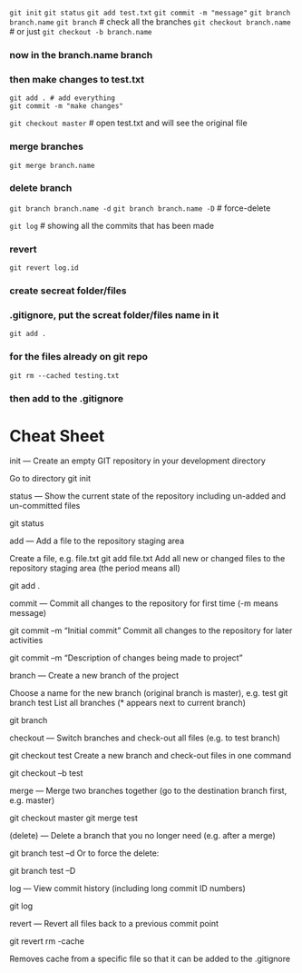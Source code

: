 `git init`
`git status`
`git add test.txt`
`git commit -m "message"`
`git branch branch.name`
`git branch` # check all the branches
`git checkout branch.name` # or just `git checkout -b branch.name`
### now in the branch.name branch
### then make changes to test.txt
```
git add . # add everything
git commit -m "make changes"
```
`git checkout master` # open test.txt and will see the original file
### merge branches
`git merge branch.name`
### delete branch
`git branch branch.name -d`
`git branch branch.name -D` # force-delete

`git log` # showing all the commits that has been made
### revert
`git revert log.id`

### create secreat folder/files
### .gitignore, put the screat folder/files name in it
`git add .`
### for the files already on git repo
`git rm --cached testing.txt`
### then add to the .gitignore





# Cheat Sheet
init — Create an empty GIT repository in your development directory

Go to directory
git init
 

status — Show the current state of the repository including un-added and un-committed files

git status
 

add — Add a file to the repository staging area

Create a file, e.g. file.txt
git add file.txt
Add all new or changed files to the repository staging area (the period means all)

git add .
 

commit — Commit all changes to the repository for first time (-m means message)

git commit –m “Initial commit”
Commit all changes to the repository for later activities

git commit –m “Description of changes being made to project”
 

branch — Create a new branch of the project

Choose a name for the new branch (original branch is master), e.g. test
git branch test
List all branches (* appears next to current branch)

git branch
 

checkout — Switch branches and check-out all files (e.g. to test branch)

git checkout test
Create a new branch and check-out files in one command

git checkout –b test
 

merge — Merge two branches together (go to the destination branch first, e.g. master)

git checkout master
git merge test
 

(delete) — Delete a branch that you no longer need (e.g. after a merge)

git branch test –d
Or to force the delete:

git branch test –D
 

log — View commit history (including long commit ID numbers)

git log
 

revert — Revert all files back to a previous commit point

git revert <long commit ID from the log command>
rm -cache

Removes cache from a specific file so that it can be added to the .gitignore